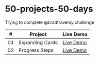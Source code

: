 # 50-projects-50-days

Trying to complete @bradtraversy challenge


|  #  | Project                                                                                                                     | Live Demo                                                                         |
| :-: | --------------------------------------------------------------------------------------------------------------------------- | --------------------------------------------------------------------------------- |
| 01  | Expanding Cards                             | [Live Demo](https://mlorente13.github.io/50-projects-50-days/Expanding_Cards/)|
| 02  | Progress Steps                              | [Live Demo](https://mlorente13.github.io/50-projects-50-days/Progress_Steps/)|
